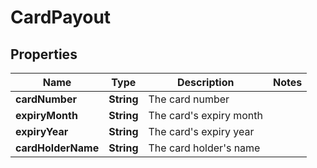 

# CardPayout


## Properties

| Name | Type | Description | Notes |
|------------ | ------------- | ------------- | -------------|
|**cardNumber** | **String** | The card number |  |
|**expiryMonth** | **String** | The card&#39;s expiry month |  |
|**expiryYear** | **String** | The card&#39;s expiry year |  |
|**cardHolderName** | **String** | The card holder&#39;s name |  |



